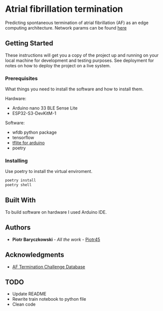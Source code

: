 # Atrial fibrillation termination

Predicting spontaneous termination of atrial fibrillation (AF) as an edge computing architecture. Network params can be found [here](/af-termination//neural-network/README.md)

## Getting Started

These instructions will get you a copy of the project up and running on your local machine for development and testing purposes. See deployment for notes on how to deploy the project on a live system.

### Prerequisites

What things you need to install the software and how to install them.

Hardware:

- Arduino nano 33 BLE Sense Lite
- ESP32-S3-DevKitM-1

Software:

- wfdb python package
- tensorflow
- [tflite for arduino](https://github.com/tensorflow/tflite-micro-arduino-examples)
- poetry

### Installing

Use poetry to install the virtual enviroment.

```bash
poetry install
poetry shell
```

## Built With

To build software on hardware I used Arduino IDE.

## Authors

- **Piotr Baryczkowski** - *All the work* - [Piotr45](https://github.com/Piotr45)

## Acknowledgments

- [AF Termination Challenge Database](https://physionet.org/content/aftdb/1.0.0/)

## TODO

- Update README
- Rewrite train notebook to python file
- Clean code
